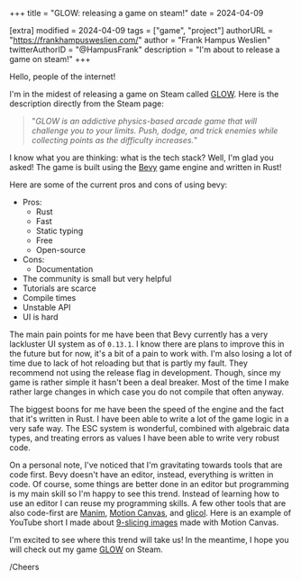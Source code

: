 +++
title = "GLOW: releasing a game on steam!"
date = 2024-04-09

[extra]
modified = 2024-04-09
tags = ["game", "project"]
authorURL = "https://frankhampusweslien.com/"
author = "Frank Hampus Weslien"
twitterAuthorID = "@HampusFrank"
description = "I'm about to release a game on steam!"
+++

Hello, people of the internet!

I'm in the midest of releasing a game on Steam called [GLOW](https://store.steampowered.com/app/2896110/GLOW/). Here is the description directly from the Steam page:

> "_GLOW is an addictive physics-based arcade game that will challenge you to your limits. Push, dodge, and trick enemies while collecting points as the difficulty increases._"

I know what you are thinking: what is the tech stack? Well, I'm glad you asked! The game is built using the [Bevy](https://bevyengine.org/) game engine and written in Rust!

Here are some of the current pros and cons of using bevy:

- Pros:
  - Rust
  - Fast
  - Static typing
  - Free
  - Open-source
- Cons:
  - Documentation
- The community is small but very helpful
- Tutorials are scarce
- Compile times
- Unstable API
- UI is hard

The main pain points for me have been that Bevy currently has a very lackluster UI system as of `0.13.1`. I know there are plans to improve this in the future but for now, it's a bit of a pain to work with. I'm also losing a lot of time due to lack of hot reloading but that is partly my fault. They recommend not using the release flag in development. Though, since my game is rather simple it hasn't been a deal breaker. Most of the time I make rather large changes in which case you do not compile that often anyway.

The biggest boons for me have been the speed of the engine and the fact that it's written in Rust. I have been able to write a lot of the game logic in a very safe way. The ESC system is wonderful, combined with algebraic data types, and treating errors as values I have been able to write very robust code.

On a personal note, I've noticed that I'm gravitating towards tools that are code first. Bevy doesn't have an editor, instead, everything is written in code. Of course, some things are better done in an editor but programming is my main skill so I'm happy to see this trend.
Instead of learning how to use an editor I can reuse my programming skills.
A few other tools that are also code-first are [Manim](https://www.manim.community/), [Motion Canvas](https://motioncanvas.io/), and [glicol](https://glicol.org/).
Here is an example of YouTube short I made about [9-slicing images](https://www.youtube.com/shorts/fVKpYgH_Nz0) made with Motion Canvas.

I'm excited to see where this trend will take us! In the meantime, I hope you will check out my game [GLOW](https://store.steampowered.com/app/2896110/GLOW/) on Steam.

/Cheers
